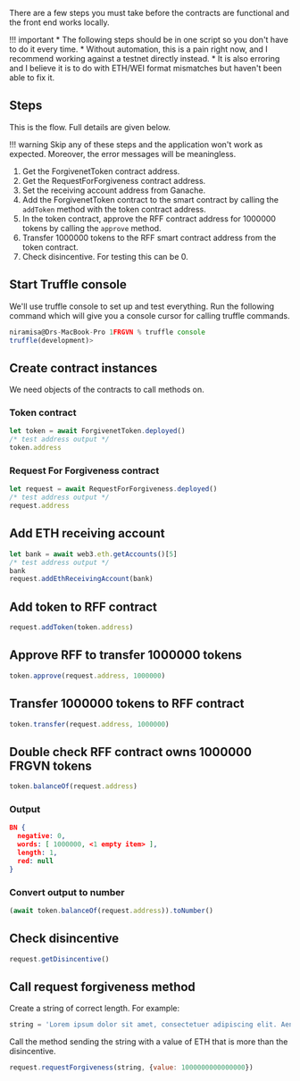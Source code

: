 There are a few steps you must take before the contracts are functional and the front end works locally.

!!! important
    * The following steps should be in one script so you don't have to do it every time. 
    * Without automation, this is a pain right now, and I recommend working against a testnet directly instead.
    * It is also erroring and I believe it is to do with ETH/WEI format mismatches but haven't been able to fix it.

## Steps

This is the flow. Full details are given below.

!!! warning
    Skip any of these steps and the application won't work as expected. Moreover, the error messages will be meaningless.

1. Get the ForgivenetToken contract address.
2. Get the RequestForForgiveness contract address. 
3. Set the receiving account address from Ganache.
4. Add the ForgivenetToken contract to the smart contract by calling the `addToken` method with the token contract address.
5. In the token contract, approve the RFF contract address for 1000000 tokens by calling the `approve` method. 
6. Transfer 1000000 tokens to the RFF smart contract address from the token contract.
7. Check disincentive. For testing this can be 0.



## Start Truffle console

We'll use truffle console to set up and test everything. Run the following command which will give you a console cursor for calling truffle commands.

```js
niramisa@Drs-MacBook-Pro 1FRGVN % truffle console
truffle(development)> 
```

## Create contract instances

We need objects of the contracts to call methods on.

### Token contract

```js
let token = await ForgivenetToken.deployed()
/* test address output */
token.address
```

### Request For Forgiveness contract

```js
let request = await RequestForForgiveness.deployed()
/* test address output */
request.address
```

## Add ETH receiving account

```js
let bank = await web3.eth.getAccounts()[5]
/* test address output */
bank
request.addEthReceivingAccount(bank) 
```

## Add token to RFF contract

```js
request.addToken(token.address)
```

## Approve RFF to transfer 1000000 tokens

```js
token.approve(request.address, 1000000)
```

## Transfer 1000000 tokens to RFF contract

```js
token.transfer(request.address, 1000000)
```

## Double check RFF contract owns 1000000 FRGVN tokens

```js
token.balanceOf(request.address)
```

### Output

```json
BN {
  negative: 0,
  words: [ 1000000, <1 empty item> ],
  length: 1,
  red: null
}
```

### Convert output to number

```js
(await token.balanceOf(request.address)).toNumber()
```

## Check disincentive

```js
request.getDisincentive()
```

## Call request forgiveness method

Create a string of correct length. For example:

```js
string = 'Lorem ipsum dolor sit amet, consectetuer adipiscing elit. Aenean commodo ligula eget dolor. Aenean massa. Cum sociis natoque penatibus et magnis dis parturient montes, nascetur ridiculus mus. Donec quam felis, ultricies nec, pellentesque eu, pretium quis, sem. Nulla consequat massa quis enim. Donec pede justo, fringilla vel, aliquet nec, vulputate eget, arcu. In enim justo, rhoncus ut, imperdiet a, venenatis vitae, justo. Nullam dictum felis eu pede mollis pretium. Integer tincidunt. Cras dapibus. Vivamus elementum semper nisi. Aenean vulputate eleifend tellus. Aenean leo ligula, porttitor eu, consequat vitae, eleifend ac, enim. Aliquam lorem ante, dapibus in, viverra quis, feugiat a, tellus. Phasellus viverra nulla ut metus varius laoreet. Quisque rutrum. Aenean imperdiet. Etiam ultricies nisi vel augue. Curabitur ullamcorper ultricies nisi. Nam eget dui. Etiam rhoncus. Maecenas tempus, tellus eget condimentum rhoncus, sem quam semper libero, sit amet adipiscing sem neque sed ipsum. N'
```

Call the method sending the string with a value of ETH that is more than the disincentive.

```js
request.requestForgiveness(string, {value: 1000000000000000})
```